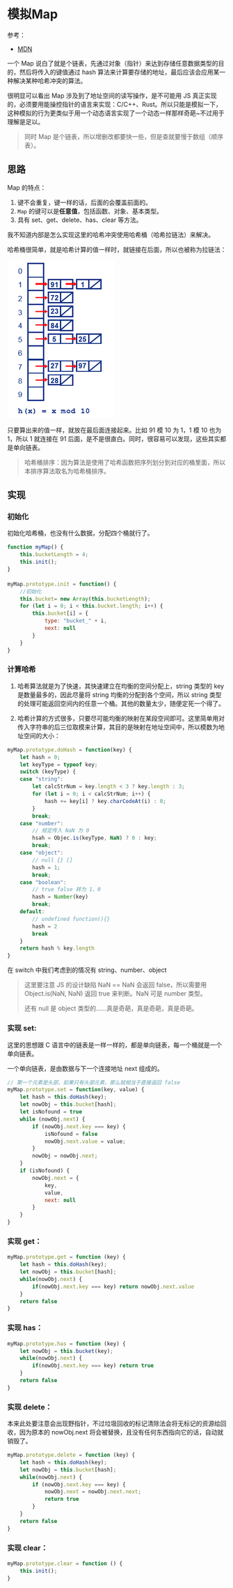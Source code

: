 # 模拟Map

参考：

* [MDN](https://developer.mozilla.org/zh-CN/docs/Web/JavaScript/Reference/Global_Objects/Map)

一个 Map 说白了就是个链表，先通过对象（指针）来达到存储任意数据类型的目的，然后将传入的键值通过 hash 算法来计算要存储的地址，最后应该会应用某一种解决某种哈希冲突的算法。

很明显可以看出 Map 涉及到了地址空间的读写操作，是不可能用 JS 真正实现的，必须要用能操控指针的语言来实现：C/C++、Rust。所以只能是模拟一下，这种模拟的行为更类似于用一个动态语言实现了一个动态一样那样奇葩~不过用于理解是足以。

> 同时 Map 是个链表，所以增删改都要快一些，但是查就要慢于数组（顺序表）。

## 思路

Map 的特点：

1. 键不会重复，键一样的话，后面的会覆盖前面的。
2.  `Map` 的键可以是**任意值**，包括函数、对象、基本类型。
3. 具有 set、get、delete、has、clear 等方法。

我不知道内部是怎么实现这里的哈希冲突使用哈希桶（哈希拉链法）来解决。

哈希桶很简单，就是哈希计算的值一样时，就链接在后面，所以也被称为拉链法：

![1555429064241](note.assets/1555429064241.png)

只要算出来的值一样，就放在最后面连接起来。比如 91 模 10 为 1，1 模 10 也为 1，所以 1 就连接在 91 后面，是不是很直白。同时，很容易可以发现，这些其实都是单向链表。

> 哈希桶排序：因为算法是使用了哈希函数把序列划分到对应的桶里面，所以本排序算法取名为哈希桶排序。

## 实现

### 初始化

初始化哈希桶，也没有什么数据，分配四个桶就行了。

```js
function myMap() {
    this.bucketLength = 4;
    this.init();
}

myMap.prototype.init = function() {
    //初始化
    this.bucket= new Array(this.bucketLength);
    for (let i = 0; i < this.bucket.length; i++) {
        this.bucket[i] = {
            type: "bucket_" + i,
            next: null
        }
    }
}
```

### 计算哈希

1. 哈希算法就是为了快速，其快速建立在均衡的空间分配上，string 类型的 key 是数量最多的，因此尽量将 string 均衡的分配到各个空间，所以 string 类型的处理可能返回空间内的任意一个桶。其他的数量太少，随便定死一个得了。

2. 哈希计算的方式很多，只要尽可能均衡的映射在某段空间即可。这里简单用对传入字符串的后三位取模来计算，其目的是映射在地址空间中，所以模数为地址空间的大小：

```js
myMap.prototype.doHash = function(key) {
    let hash = 0;
    let keyType = typeof key;
    switch (keyType) {
    case "string":
        let calcStrNum = key.length < 3 ? key.length : 3;
        for (let i = 0; i < calcStrNum; i++) {
            hash += key[i] ? key.charCodeAt(i) : 0;
        }
        break;
    case "number":
        // 规定传入 NaN 为 0
        hsah = Objec.is(keyType, NaN) ? 0 : key;
        break;
    case "object":
        // null {} []
        hash = 1;
        break;
    case "boolean":
        // true false 转为 1、0
        hash = Number(key)
        break;
    default:
        // undefined function(){}
        hash = 2
        break
    }
    return hash % key.length
}
```

在 switch 中我们考虑到的情况有 string、number、object

> 这里要注意 JS 的设计缺陷 NaN == NaN 会返回 false，所以需要用 Object.is(NaN, NaN) 返回 true 来判断。NaN  可是 number 类型。
>
> 还有 null 是 object 类型的......真是奇葩，真是奇葩，真是奇葩。



### 实现 set:

这里的思想跟 C 语言中的链表是一样一样的，都是单向链表，每一个桶就是一个单向链表。

一个单向链表，是由数据与下一个连接地址 next 组成的。

```js
// 第一个元素是头部，如果只有头部元素，那么就相当于直接返回 false
myMap.prototype.set = function(key, value) {
    let hash = this.doHash(key);
    let nowObj = this.bucket[hash];
    let isNofound = true
    while (nowObj.next) {
        if (nowObj.next.key === key) {
            isNofound = false
            nowObj.next.value = value;
        }
        nowObj = nowObj.next;
    }
    if (isNofound) {
        nowObj.next = {
            key,
            value,
            next: null
        }
    }
}
```

### 实现 get：

```js
myMap.prototype.get = function (key) {
    let hash = this.doHash(key);
    let nowObj = this.bucket[hash];
    while(nowObj.next) {
        if(nowObj.next.key === key) return nowObj.next.value
    }
    return false
}

```

### 实现 has：

```js
myMap.prototype.has = function (key) {
    let nowObj = this.bucket(key);
    while(nowObj.next) {
        if(nowObj.next.key === key) return true
    }
    return false
}
```

### 实现 delete：

本来此处要注意会出现野指针，不过垃圾回收的标记清除法会将无标记的资源给回收，因为原本的 nowObj.next 将会被替换，且没有任何东西指向它的话，自动就销毁了。

```js
myMap.prototype.delete = function (key) {
    let hash = this.doHash(key);
    let nowObj = this.bucket[hash];
    while(nowObj.next) {
        if (nowObj.next.key === key) {
            nowObj.next = nowObj.next.next;
            return true
        }
    }
    return false
}
```

### 实现 clear：

```js
myMap.prototype.clear = function () {
    this.init();
}
```



